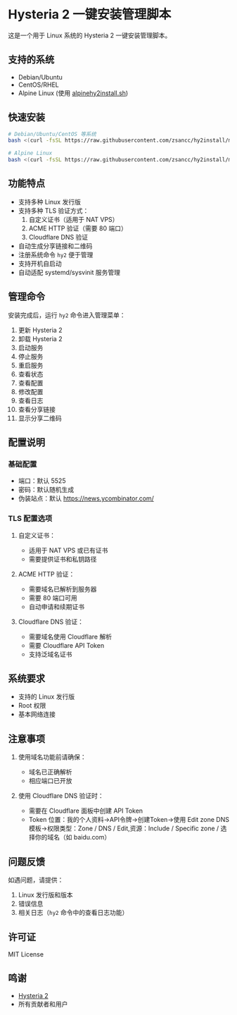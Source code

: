 # Hysteria 2 一键安装管理脚本

这是一个用于 Linux 系统的 Hysteria 2 一键安装管理脚本。

## 支持的系统
- Debian/Ubuntu
- CentOS/RHEL
- Alpine Linux (使用 [alpinehy2install.sh](https://raw.githubusercontent.com/zsancc/hy2install/main/alpinehy2install.sh))

## 快速安装

```bash
# Debian/Ubuntu/CentOS 等系统
bash <(curl -fsSL https://raw.githubusercontent.com/zsancc/hy2install/main/hy2install.sh)

# Alpine Linux
bash <(curl -fsSL https://raw.githubusercontent.com/zsancc/hy2install/main/alpinehy2install.sh)
```

## 功能特点

- 支持多种 Linux 发行版
- 支持多种 TLS 验证方式：
  1. 自定义证书（适用于 NAT VPS）
  2. ACME HTTP 验证（需要 80 端口）
  3. Cloudflare DNS 验证
- 自动生成分享链接和二维码
- 注册系统命令 `hy2` 便于管理
- 支持开机自启动
- 自动适配 systemd/sysvinit 服务管理

## 管理命令

安装完成后，运行 `hy2` 命令进入管理菜单：

1. 更新 Hysteria 2
2. 卸载 Hysteria 2
3. 启动服务
4. 停止服务
5. 重启服务
6. 查看状态
7. 查看配置
8. 修改配置
9. 查看日志
10. 查看分享链接
11. 显示分享二维码

## 配置说明

### 基础配置
- 端口：默认 5525
- 密码：默认随机生成
- 伪装站点：默认 https://news.ycombinator.com/

### TLS 配置选项
1. 自定义证书：
   - 适用于 NAT VPS 或已有证书
   - 需要提供证书和私钥路径

2. ACME HTTP 验证：
   - 需要域名已解析到服务器
   - 需要 80 端口可用
   - 自动申请和续期证书

3. Cloudflare DNS 验证：
   - 需要域名使用 Cloudflare 解析
   - 需要 Cloudflare API Token
   - 支持泛域名证书

## 系统要求

- 支持的 Linux 发行版
- Root 权限
- 基本网络连接

## 注意事项

1. 使用域名功能前请确保：
   - 域名已正确解析
   - 相应端口已开放

2. 使用 Cloudflare DNS 验证时：
   - 需要在 Cloudflare 面板中创建 API Token
   - Token 位置：我的个人资料->API令牌->创建Token->使用 Edit zone DNS 模板->权限类型：Zone / DNS / Edit,资源：Include / Specific zone / 选择你的域名（如 baidu.com）

## 问题反馈

如遇问题，请提供：
1. Linux 发行版和版本
2. 错误信息
3. 相关日志（`hy2` 命令中的查看日志功能）

## 许可证

MIT License

## 鸣谢

- [Hysteria 2](https://github.com/apernet/hysteria)
- 所有贡献者和用户
